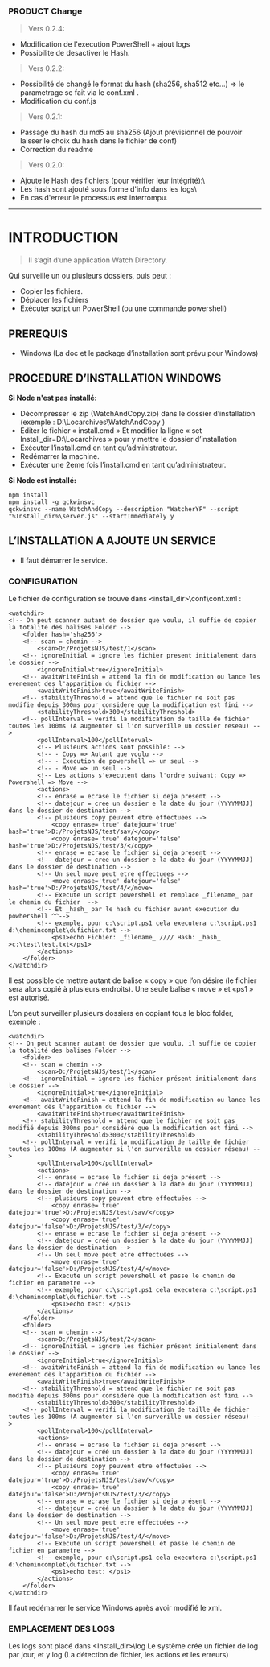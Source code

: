### PRODUCT Change 
>Vers 0.2.4:
 - Modification de l'execution PowerShell + ajout logs
 - Possibilite de desactiver le Hash.

>Vers 0.2.2:
 - Possibilité de changé le format du hash (sha256, sha512 etc...) => le parametrage se fait via le conf.xml .
 - Modification du conf.js


>Vers 0.2.1:
 - Passage du hash du md5 au sha256 (Ajout prévisionnel de pouvoir laisser le choix du hash dans le fichier de conf)
 - Correction du readme

>Vers 0.2.0:
 - Ajoute le Hash des fichiers (pour vérifier leur intégrité):\
 - Les hash sont ajouté sous forme d'info dans les logs\
 - En cas d'erreur le processus est interrompu.


______________________________________________________________________
# INTRODUCTION
>Il s’agit d’une application Watch Directory.

Qui surveille un ou plusieurs dossiers, puis peut :
- Copier les fichiers.
-  Déplacer les fichiers
-  Exécuter script un PowerShell (ou une commande powershell)


## PREREQUIS	
-	Windows (La doc et le package d’installation sont prévu pour Windows)

## PROCEDURE D’INSTALLATION WINDOWS
__Si Node n'est pas installé:__
- Décompresser le zip (WatchAndCopy.zip) dans le dossier d’installation (exemple : D:\Locarchives\WatchAndCopy )
- Editer le fichier « install.cmd »
Et modifier la ligne « set Install_dir=D:\Locarchives » pour y mettre le dossier d’installation
- Exécuter l’install.cmd en tant qu’administrateur.
- Redémarrer la machine.
- Exécuter une 2eme fois l’install.cmd en tant qu’administrateur.

__Si Node est installé:__
``` 
npm install
npm install -g qckwinsvc
qckwinsvc --name WatchAndCopy --description "WatcherYF" --script "%Install_dir%\server.js" --startImmediately y
```
## L’INSTALLATION A AJOUTE UN SERVICE
 - Il faut démarrer le service.

### CONFIGURATION
Le fichier de configuration se trouve dans <install_dir>\conf\conf.xml : 
```
<watchdir>
<!-- On peut scanner autant de dossier que voulu, il suffie de copier la totalite des balises Folder -->
    <folder hash='sha256'>
    <!-- scan = chemin -->
        <scan>D:/ProjetsNJS/test/1</scan>
    <!-- ignoreInitial = ignore les fichier present initialement dans le dossier -->
        <ignoreInitial>true</ignoreInitial>
    <!-- awaitWriteFinish = attend la fin de modification ou lance les evenement des l'apparition du fichier -->
        <awaitWriteFinish>true</awaitWriteFinish>
    <!-- stabilityThreshold = attend que le fichier ne soit pas modifie depuis 300ms pour considere que la modification est fini -->
        <stabilityThreshold>300</stabilityThreshold>
    <!-- pollInterval = verifi la modification de taille de fichier toutes les 100ms (A augmenter si l'on surverille un dossier reseau) -->
        <pollInterval>100</pollInterval>
        <!-- Plusieurs actions sont possible: -->
        <!-- - Copy => Autant que voulu -->
        <!-- - Execution de powershell => un seul -->
        <!-- - Move => un seul -->
        <!-- Les actions s'executent dans l'ordre suivant: Copy => Powershell => Move -->
        <actions>
        <!-- enrase = ecrase le fichier si deja present -->
        <!-- datejour = cree un dossier e la date du jour (YYYYMMJJ) dans le dossier de destination -->
        <!-- plusieurs copy peuvent etre effectuees -->
            <copy enrase='true' datejour='true' hash='true'>D:/ProjetsNJS/test/sav/</copy>
            <copy enrase='true' datejour='false' hash='true'>D:/ProjetsNJS/test/3/</copy>
        <!-- enrase = ecrase le fichier si deja present -->
        <!-- datejour = cree un dossier e la date du jour (YYYYMMJJ) dans le dossier de destination -->
        <!-- Un seul move peut etre effectuees -->
            <move enrase='true' datejour='false' hash='true'>D:/ProjetsNJS/test/4/</move>
        <!-- Execute un script powershell et remplace _filename_ par le chemin du fichier  -->
        <!-- Et _hash_ par le hash du fichier avant execution du powhershell ^^-->
        <!-- exemple, pour c:\script.ps1 cela executera c:\script.ps1 d:\chemincomplet\dufichier.txt -->
            <ps1>echo Fichier: _filename_ //// Hash: _hash_ >c:\test\test.txt</ps1>
        </actions>
    </folder>
</watchdir>
```

Il est possible de mettre autant de balise « copy » que l’on désire (le fichier sera alors copié à plusieurs endroits).
Une seule balise « move » et «ps1 » est autorisé.

L’on peut surveiller plusieurs dossiers en copiant tous le bloc folder, exemple : 
```
<watchdir>
<!-- On peut scanner autant de dossier que voulu, il suffie de copier la totalité des balises Folder -->
    <folder>
    <!-- scan = chemin -->
        <scan>D:/ProjetsNJS/test/1</scan>
    <!-- ignoreInitial = ignore les fichier présent initialement dans le dossier -->
        <ignoreInitial>true</ignoreInitial>
    <!-- awaitWriteFinish = attend la fin de modification ou lance les evenement dès l'apparition du fichier -->
        <awaitWriteFinish>true</awaitWriteFinish>
    <!-- stabilityThreshold = attend que le fichier ne soit pas modifié depuis 300ms pour considéré que la modification est fini -->
        <stabilityThreshold>300</stabilityThreshold>
    <!-- pollInterval = verifi la modification de taille de fichier toutes les 100ms (A augmenter si l'on surverille un dossier réseau) -->
        <pollInterval>100</pollInterval>
        <actions>
        <!-- enrase = ecrase le fichier si deja présent -->
        <!-- datejour = créé un dossier à la date du jour (YYYYMMJJ) dans le dossier de destination -->
        <!-- plusieurs copy peuvent etre effectuées -->
            <copy enrase='true' datejour='true'>D:/ProjetsNJS/test/sav/</copy>
            <copy enrase='true' datejour='false'>D:/ProjetsNJS/test/3/</copy>
        <!-- enrase = ecrase le fichier si deja présent -->
        <!-- datejour = créé un dossier à la date du jour (YYYYMMJJ) dans le dossier de destination -->
        <!-- Un seul move peut etre effectuées -->
            <move enrase='true' datejour='false'>D:/ProjetsNJS/test/4/</move>
        <!-- Execute un script powershell et passe le chemin de fichier en parametre -->
        <!-- exemple, pour c:\script.ps1 cela executera c:\script.ps1 d:\chemincomplet\dufichier.txt -->
            <ps1>echo test: </ps1>
        </actions>
    </folder>
    <folder>
    <!-- scan = chemin -->
        <scan>D:/ProjetsNJS/test/2</scan>
    <!-- ignoreInitial = ignore les fichier présent initialement dans le dossier -->
        <ignoreInitial>true</ignoreInitial>
    <!-- awaitWriteFinish = attend la fin de modification ou lance les evenement dès l'apparition du fichier -->
        <awaitWriteFinish>true</awaitWriteFinish>
    <!-- stabilityThreshold = attend que le fichier ne soit pas modifié depuis 300ms pour considéré que la modification est fini -->
        <stabilityThreshold>300</stabilityThreshold>
    <!-- pollInterval = verifi la modification de taille de fichier toutes les 100ms (A augmenter si l'on surverille un dossier réseau) -->
        <pollInterval>100</pollInterval>
        <actions>
        <!-- enrase = ecrase le fichier si deja présent -->
        <!-- datejour = créé un dossier à la date du jour (YYYYMMJJ) dans le dossier de destination -->
        <!-- plusieurs copy peuvent etre effectuées -->
            <copy enrase='true' datejour='true'>D:/ProjetsNJS/test/sav/</copy>
            <copy enrase='true' datejour='false'>D:/ProjetsNJS/test/3/</copy>
        <!-- enrase = ecrase le fichier si deja présent -->
        <!-- datejour = créé un dossier à la date du jour (YYYYMMJJ) dans le dossier de destination -->
        <!-- Un seul move peut etre effectuées -->
            <move enrase='true' datejour='false'>D:/ProjetsNJS/test/4/</move>
        <!-- Execute un script powershell et passe le chemin de fichier en parametre -->
        <!-- exemple, pour c:\script.ps1 cela executera c:\script.ps1 d:\chemincomplet\dufichier.txt -->
            <ps1>echo test: </ps1>
        </actions>
    </folder>
</watchdir>
```

Il faut redémarrer le service Windows après avoir modifié le xml.

### EMPLACEMENT DES LOGS
Les logs sont placé dans <Install_dir>\log
Le système crée un fichier de log par jour, et y log (La détection de fichier, les actions et les erreurs)
